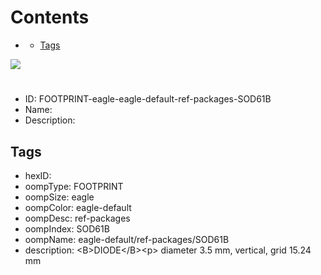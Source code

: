 



Contents
========

* [](#)
	* [Tags](#tags)
  
![][im]
# 

- ID: FOOTPRINT-eagle-eagle-default-ref-packages-SOD61B
- Name: 
- Description: 

## Tags

- hexID: 
- oompType: FOOTPRINT
- oompSize: eagle
- oompColor: eagle-default
- oompDesc: ref-packages
- oompIndex: SOD61B
- oompName: eagle-default/ref-packages/SOD61B
- description: &lt;B&gt;DIODE&lt;/B&gt;&lt;p&gt;&#xD;
diameter 3.5 mm, vertical, grid 15.24 mm



[im]: image.png
